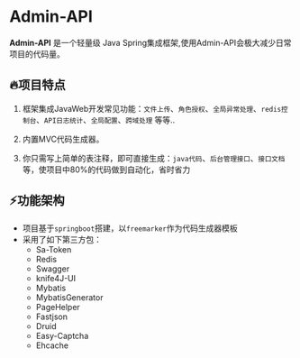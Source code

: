 # Admin-API

**Admin-API** 是一个轻量级 Java Spring集成框架,使用Admin-API会极大减少日常项目的代码量。

## 🔥项目特点 

1. 框架集成JavaWeb开发常见功能：`文件上传`、`角色授权`、`全局异常处理`、`redis控制台`、`API日志统计`、`全局配置`、`跨域处理` 等等..

2. 内置MVC代码生成器。

3. 你只需写上简单的表注释，即可直接生成：`java代码`、`后台管理接口`、`接口文档`等，使项目中80%的代码做到自动化，省时省力

##  ⚡功能架构

- 项目基于`springboot`搭建，以`freemarker`作为代码生成器模板
- 采用了如下第三方包：
  - Sa-Token
  - Redis
  - Swagger
  - knife4J-UI
  - Mybatis
  - MybatisGenerator
  - PageHelper
  - Fastjson
  - Druid
  - Easy-Captcha
  - Ehcache


